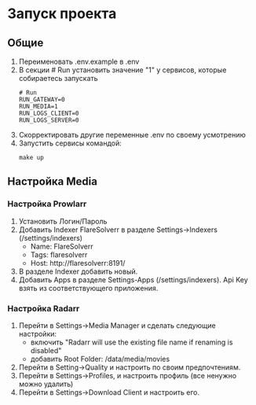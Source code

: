 # Запуск проекта

## Общие
1. Переименовать .env.example в .env
2. В секции # Run установить значение "1" у сервисов, которые собираетесь запускать
   ```.env
   # Run
   RUN_GATEWAY=0
   RUN_MEDIA=1
   RUN_LOGS_CLIENT=0
   RUN_LOGS_SERVER=0 
   ```
3. Скорректировать другие переменные .env по своему усмотрению
4. Запустить сервисы командой:
   ```shell
   make up
   ```

## Настройка Media

### Настройка Prowlarr
1. Установить Логин/Пароль
2. Добавить Indexer FlareSolverr в разделе Settings->Indexers (/settings/indexers)
   - Name: FlareSolverr
   - Tags: flaresolverr
   - Host: http://flaresolverr:8191/
3. В разделе Indexer добавить новый.
4. Добавить Apps в разделе Settings-Apps (/settings/indexers). Api Key взять из соответствующего приложения.

### Настройка Radarr
1. Перейти в Settings->Media Manager и сделать следующие настройки:
   - включить "Radarr will use the existing file name if renaming is disabled"
   - добавить Root Folder: /data/media/movies
2. Перейти в Setting->Quality и настроить по своим предпочтениям.
3. Перейти в Settings->Profiles, и настроить профиль (все ненужно можно удалить)
4. Перейти в Settings->Download Client и настроить его.
